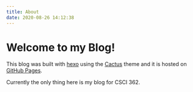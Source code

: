 ```yaml
---
title: About
date: 2020-08-26 14:12:38
---
```


# Welcome to my Blog!

This blog was built with [hexo](https://hexo.io) using the [Cactus](https://github.com/probberechts/hexo-theme-cactus) theme and it is hosted on [GitHub Pages](https://pages.github.com/).

Currently the only thing here is my blog for CSCI 362.
